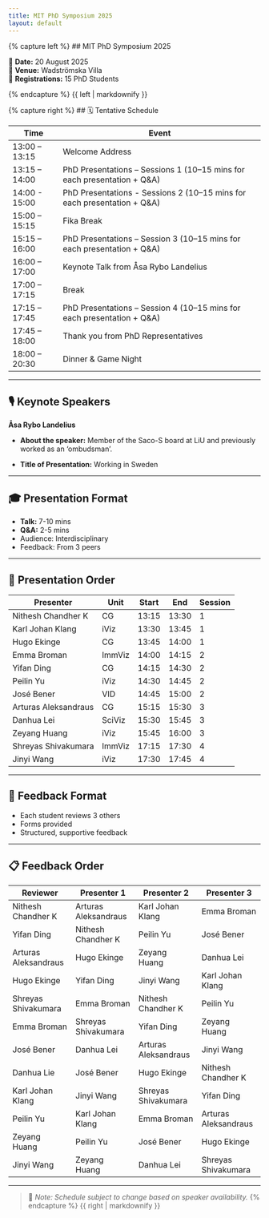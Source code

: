 ```yaml
---
title: MIT PhD Symposium 2025
layout: default
---
```


<link rel="stylesheet" href="assets/css/style.css">

<div class="two-column">
  <div class="left-column">
{% capture left %}
## MIT PhD Symposium 2025

📅 **Date:** 20 August 2025  
📍 **Venue:** Wadströmska Villa  
👥 **Registrations:** 15 PhD Students  
 
{% endcapture %}
{{ left | markdownify }}
  </div>

  <div class="right-column">
{% capture right %}
## 🗓 Tentative Schedule

| Time          | Event                                                              |
|---------------|--------------------------------------------------------------------|
| 13:00 – 13:15 | Welcome Address                                                    |
| 13:15 – 14:00 | PhD Presentations – Sessions 1 (10–15 mins for each presentation + Q&A)|
| 14:00 - 15:00 | PhD Presentations - Sessions 2 (10–15 mins for each presentation + Q&A)|
| 15:00 – 15:15 | Fika Break                                                         |
| 15:15 – 16:00 | PhD Presentations – Session 3 (10–15 mins for each presentation + Q&A)|
| 16:00 – 17:00 | Keynote Talk from Åsa Rybo Landelius                               |
| 17:00 – 17:15 | Break                                                              |
| 17:15 – 17:45 | PhD Presentations – Session 4 (10–15 mins for each presentation + Q&A)|
| 17:45 – 18:00 | Thank you from PhD Representatives                                 |
| 18:00 – 20:30 | Dinner & Game Night                                                |

---

## 🎙 Keynote Speakers

**Åsa Rybo Landelius**

- **About the speaker:** Member of the Saco-S board at LiU and previously worked as an ‘ombudsman’. 

- **Title of Presentation:** Working in Sweden 

---

## 🎓 Presentation Format

- **Talk:** 7-10 mins  
- **Q&A:** 2-5 mins  
- Audience: Interdisciplinary  
- Feedback: From 3 peers

---

## 📅 Presentation Order

| Presenter                | Unit       | Start     | End       | Session       |
|--------------------------|------------|-----------|-----------|---------------|
| Nithesh Chandher K       | CG         | 13:15     | 13:30     | 1             |           
| Karl Johan Klang         | iViz       | 13:30     | 13:45     | 1             |
| Hugo Ekinge              | CG         | 13:45     | 14:00     | 1             |
| Emma Broman              | ImmViz     | 14:00     | 14:15     | 2             |
| Yifan Ding               | CG         | 14:15     | 14:30     | 2             |
| Peilin Yu                | iViz       | 14:30     | 14:45     | 2             |
| José Bener               | VID        | 14:45     | 15:00     | 2             |   
| Arturas Aleksandraus     | CG         | 15:15     | 15:30     | 3             |
| Danhua Lei               | SciViz     | 15:30     | 15:45     | 3             |   
| Zeyang Huang             | iViz       | 15:45     | 16:00     | 3             |
| Shreyas Shivakumara      | ImmViz     | 17:15     | 17:30     | 4             |
| Jinyi Wang               | iViz       | 17:30     | 17:45     | 4             |

---
## 📝 Feedback Format

- Each student reviews 3 others  
- Forms provided  
- Structured, supportive feedback

---

## 📋 Feedback Order

| Reviewer            | Presenter 1          | Presenter 2          | Presenter 3          |            
|---------------------|----------------------|----------------------|----------------------|
| Nithesh Chandher K  | Arturas Aleksandraus | Karl Johan Klang     | Emma Broman          | 
| Yifan Ding          | Nithesh Chandher  K  | Peilin Yu            | José Bener           |
| Arturas Aleksandraus| Hugo Ekinge          | Zeyang Huang         | Danhua Lei           |
| Hugo Ekinge         | Yifan Ding           | Jinyi Wang           | Karl Johan Klang     |
| Shreyas Shivakumara | Emma Broman          | Nithesh Chandher K   | Peilin Yu            |
| Emma Broman         | Shreyas Shivakumara  | Yifan Ding           | Zeyang Huang         |
| José Bener          | Danhua Lei           | Arturas Aleksandraus | Jinyi Wang           | 
| Danhua Lie          | José Bener           | Hugo Ekinge          | Nithesh Chandher K   |
| Karl Johan Klang    | Jinyi Wang           | Shreyas Shivakumara  | Yifan Ding           |
| Peilin Yu           | Karl Johan Klang     | Emma Broman          | Arturas Aleksandraus |
| Zeyang Huang        | Peilin Yu            | José Bener           | Hugo Ekinge          |      
| Jinyi Wang          | Zeyang Huang         | Danhua Lei           | Shreyas Shivakumara  |

---

> 📌 *Note: Schedule subject to change based on speaker availability.*
{% endcapture %}
{{ right | markdownify }}
  </div>
</div>
